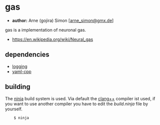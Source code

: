 # gas

+ **author:** Arne (gojira) Simon [arne_simon@gmx.de]

gas is a implementation of neuronal gas.

+ https://en.wikipedia.org/wiki/Neural_gas

## dependencies

+ [logging](https://github.com/gojira83/logging)
+ [yaml-cpp](https://github.com/jbeder/yaml-cpp)

## building

The [ninja](https://ninja-build.org/)  build system is used.
Via default the [clang++]() compiler ist used, if you want to use another compiler
you have to edit the *build.ninja* file by yourself.

```bash
    $ ninja
```
